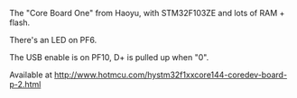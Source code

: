 The "Core Board One" from Haoyu, with STM32F103ZE and lots of RAM + flash.

There's an LED on PF6.

The USB enable is on PF10, D+ is pulled up when "0".

Available at <http://www.hotmcu.com/hystm32f1xxcore144-coredev-board-p-2.html>
